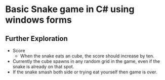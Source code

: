
# Basic Snake game in C# using windows forms


## Further Exploration

- Score
  - When the snake eats an cube, the score should increase by ten.
- Currently the cube spawns in any random grid in the game, even if the snake is already on that spot.
- If the snake smash both side or trying eat yourself then game is over.
